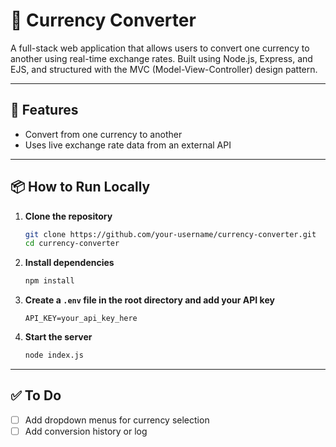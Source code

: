 
# 💱 Currency Converter

A full-stack web application that allows users to convert one currency to another using real-time exchange rates. Built using Node.js, Express, and EJS, and structured with the MVC (Model-View-Controller) design pattern.

---

## 🚀 Features

- Convert from one currency to another
- Uses live exchange rate data from an external API

---

## 📦 How to Run Locally

1. **Clone the repository**
   ```bash
   git clone https://github.com/your-username/currency-converter.git
   cd currency-converter
   ```

2. **Install dependencies**
   ```bash
   npm install
   ```

3. **Create a `.env` file in the root directory and add your API key**
   ```env
   API_KEY=your_api_key_here
   ```

4. **Start the server**
   ```bash
   node index.js
   ```
---

## ✅ To Do

- [ ] Add dropdown menus for currency selection
- [ ] Add conversion history or log
